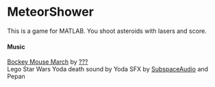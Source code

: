 # MeteorShower
This is a game for MATLAB. You shoot asteroids with lasers and score.
<h4>Music</h4>
<a href='https://www.nicovideo.jp/watch/sm17088539'>Bockey Mouse March</a> by <a href='https://www.nicovideo.jp/user/12924187'>???</a> <br>
Lego Star Wars Yoda death sound by Yoda
SFX by <a href='https://opengameart.org/users/subspaceaudio'>SubspaceAudio</a> and Pepan
